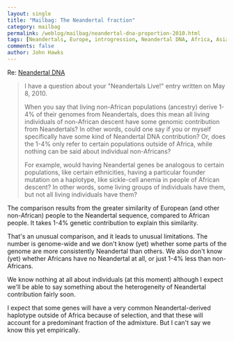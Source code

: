 ```yaml
---
layout: single 
title: "Mailbag: The Neandertal fraction" 
category: mailbag
permalink: /weblog/mailbag/neandertal-dna-proportion-2010.html
tags: [Neandertals, Europe, introgression, Neandertal DNA, Africa, Asia, admixture] 
comments: false 
author: John Hawks 
---
```


Re: <a href="http://johnhawks.net/weblog/reviews/neandertals/neandertal_dna/neandertals-live-genome-sequencing-2010.html">Neandertal DNA</a>

<blockquote>I have a question about your "Neandertals Live!" entry written on May 8, 2010.

When you say that living non-African populations (ancestry) derive
1-4% of their genomes from Neandertals, does this mean all living
individuals of non-African descent have some genomic contribution from
Neandertals?  In other words, could one say if you or myself
specifically have some kind of Neandertal DNA contribution?  Or, does
the 1-4% only refer to certain populations outside of Africa, while
nothing can be said about individual non-Africans?

For example, would having Neandertal genes be analogous to certain
populations, like certain ethnicities, having a particular founder
mutation on a haplotype, like sickle-cell anemia in people of African
descent?  In other words, some living groups of individuals have them,
but not all living individuals have them?</blockquote>


The comparison results from the greater similarity of European (and other non-African) people to the Neandertal sequence, compared to African people. It takes 1-4% genetic contribution to explain this similarity. 

That's an unusual comparison, and it leads to unusual limitations. The number is genome-wide and we don't know (yet) whether some parts of the genome are more consistently Neandertal than others. We also don't know (yet) whether Africans have no Neandertal at all, or just 1-4% less than non-Africans. 

We know nothing at all about individuals (at this moment) although I expect we'll be able to say something about the heterogeneity of Neandertal contribution fairly soon. 

I expect that some genes will have a very common Neandertal-derived haplotype outside of Africa because of selection, and that these will account for a predominant fraction of the admixture. But I can't say we know this yet empirically. 


